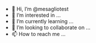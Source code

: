 - 👋 Hi, I’m @mesagliotest
- 👀 I’m interested in ...
- 🌱 I’m currently learning ...
- 💞️ I’m looking to collaborate on ...
- 📫 How to reach me ...

<!---
mesagliotest/mesagliotest is a ✨ special ✨ repository because its `README.md` (this file) appears on your GitHub profile.
You can click the Preview link to take a look at your changes.
--->
